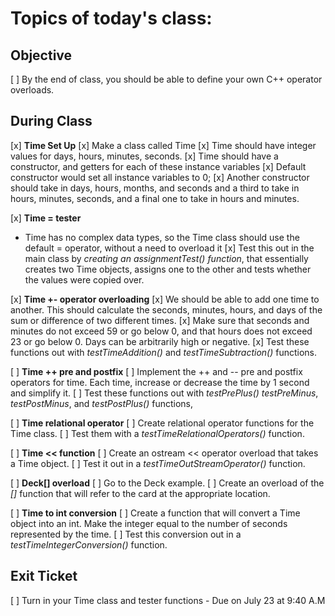 # Topics of today's class:

## Objective
 [ ] By the end of class, you should be able to define your own C++ operator overloads.

## During Class
[x] __Time Set Up__
    [x] Make a class called Time
    [x] Time should have integer values for days, hours, minutes, seconds.
    [x] Time should have a constructor, and getters for each of these instance variables
    [x] Default constructor would set all instance variables to 0;
    [x] Another constructor should take in days, hours, months, and seconds and a third to take in hours, minutes, seconds, and a final one to take in hours and minutes.

[x] __Time = tester__
 - Time has no complex data types, so the Time class should use the default = operator, without a need to overload it
    [x] Test this out in the main class by _creating an assignmentTest() function_, that essentially creates two Time objects, assigns one to the other and tests whether the values were copied over.

[x] __Time +- operator overloading__
    [x] We should be able to add one time to another.  This should calculate the seconds, minutes, hours, and days of the sum or difference of two different times.
    [x] Make sure that seconds and minutes do not exceed 59 or go below 0, and that hours does not exceed 23 or go below 0.  Days can be arbitrarily high or negative.
    [x] Test these functions out with _testTimeAddition()_ and _testTimeSubtraction()_ functions.

[ ] __Time ++ pre and postfix__
    [ ] Implement the ++ and -- pre and postfix operators for time.  Each time, increase or decrease the time by 1 second and simplify it.
    [ ] Test these functions out with _testPrePlus() testPreMinus_, _testPostMinus_, and _testPostPlus()_ functions,

[ ] __Time relational operator__
    [ ] Create relational operator functions for the Time class.
    [ ] Test them with a _testTimeRelationalOperators()_ function.

[ ] __Time << function__
    [ ] Create an ostream << operator overload that takes a Time object.
    [ ] Test it out in a _testTimeOutStreamOperator()_ function.

[ ] __Deck[] overload__
    [ ] Go to the Deck example.
    [ ] Create an overload of the _[]_ function that will refer to the card at the appropriate location.


[ ] __Time to int conversion__
    [ ] Create a function that will convert a Time object into an int.  Make the integer equal to the number of seconds represented by the time.
    [ ] Test this conversion out in a _testTimeIntegerConversion()_ function.

## Exit Ticket

[ ] Turn in your Time class and tester functions - Due on July 23 at 9:40 A.M